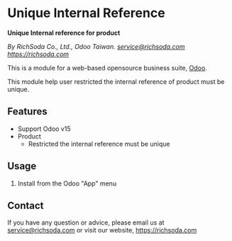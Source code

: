 Unique Internal Reference
=========================
**Unique Internal reference for product**

*By RichSoda Co., Ltd., Odoo Taiwan. <service@richsoda.com> https://richsoda.com*

This is a module for a web-based opensource business suite, [Odoo](http://odoo.com/).

This module help user restricted the internal reference of product must be unique.

Features
--------
* Support Odoo v15
* Product
    - Restricted the internal reference must be unique
    
Usage
-----
1. Install from the Odoo "App" menu

Contact
-------
If you have any question or advice, please email us at service@richsoda.com or visit our website, https://richsoda.com
